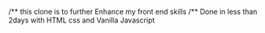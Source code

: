 /** this clone is to further Enhance my front end skills 
/** Done in less than 2days
 with HTML css and Vanilla Javascript 
